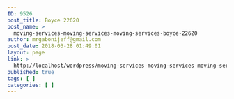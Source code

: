 ```yaml
---
ID: 9526
post_title: Boyce 22620
post_name: >
  moving-services-moving-services-moving-services-boyce-22620
author: mrgabonijeff@gmail.com
post_date: 2018-03-28 01:49:01
layout: page
link: >
  http://localhost/wordpress/moving-services-moving-services-moving-services-boyce-22620/
published: true
tags: [ ]
categories: [ ]
---
```

